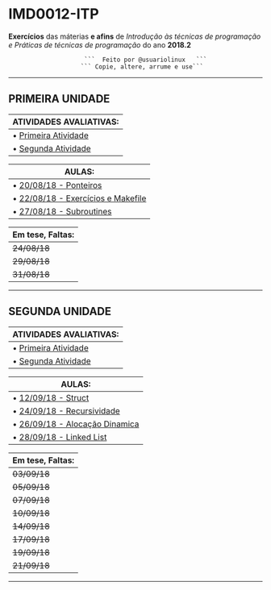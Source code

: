 # IMD0012-ITP
**Exercícios** das máterias  **e afins** de *Introdução às técnicas de programação  e Práticas de técnicas de programação*  do ano **2018.2**



                         ```  Feito por @usuariolinux   ```                 
                        ``` Copie, altere, arrume e use``` 



---------------------------------------------------------------------------------------------------------------------------------------------------------------------------------------

 ## PRIMEIRA UNIDADE

 
| **ATIVIDADES AVALIATIVAS:**                                                                                             | 
| ---------------------                                                                                                   |
| • [Primeira Atividade](https://github.com/filipegmedeiros/IMD0012-ITP/tree/master/Unidade01/Avaliativas/Atividade01)    |
| • [Segunda Atividade](https://github.com/filipegmedeiros/IMD0012-ITP/tree/master/Unidade01/Avaliativas/Atividade02)     |


| **AULAS:**                                                                                                              | 
| ---------------------                                                                                                   |
| • [20/08/18 - Ponteiros](https://github.com/filipegmedeiros/IMD0012-ITP/tree/master/Unidade01/Aulas/20ago/)             |
| • [22/08/18 - Exercícios e Makefile](https://github.com/filipegmedeiros/IMD0012-ITP/tree/master/Unidade01/Aulas/22ago/) |
| • [27/08/18 - Subroutines](https://github.com/filipegmedeiros/IMD0012-ITP/tree/master/Unidade01/Aulas/27ago/)           |


| **Em tese, Faltas:**  | 
| --------------------- |
| ~~24/08/18~~          |
| ~~29/08/18~~          |
| ~~31/08/18~~          |

---------------------------------------------------------------------------------------------------------------------------------------------------------------------------------------

 ## SEGUNDA UNIDADE

 
| **ATIVIDADES AVALIATIVAS:**                                                                                            | 
| ---------------------                                                                                                  |
| • [Primeira Atividade](https://github.com/filipegmedeiros/IMD0012-ITP/tree/master/Unidade02/Atividade01)               |
| • [Segunda Atividade](https://github.com/filipegmedeiros/IMD0012-ITP/tree/master/Unidade02/Atividade02)                |


| **AULAS:**                                                                                                             | 
| ---------------------                                                                                                  |
| • [12/09/18 - Struct](https://github.com/filipegmedeiros/IMD0012-ITP/tree/master/Unidade02/Aulas/12ago/)               |
| • [24/09/18 - Recursividade](https://github.com/filipegmedeiros/IMD0012-ITP/tree/master/Unidade02/Aulas/24ago/)        |
| • [26/09/18 - Alocação Dinamica](https://github.com/filipegmedeiros/IMD0012-ITP/tree/master/Unidade02/Aulas/26ago/)    |
| • [28/09/18 - Linked List](https://github.com/filipegmedeiros/IMD0012-ITP/tree/master/Unidade02/Aulas/28ago/)          |


| **Em tese, Faltas:**  | 
| --------------------- |
| ~~03/09/18~~          |
| ~~05/09/18~~          |
| ~~07/09/18~~          |
| ~~10/09/18~~          |
| ~~14/09/18~~          |
| ~~17/09/18~~          |
| ~~19/09/18~~          |
| ~~21/09/18~~          |
---------------------------------------------------------------------------------------------------------------------------------------------------------------------------------------
 

 
 


